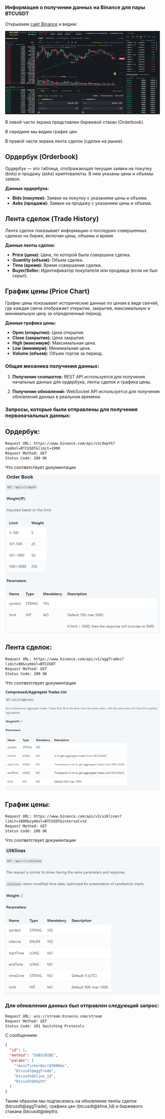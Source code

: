 ### Информация о получении данных на Binance для пары BTCUSDT

Открываем [сайт Binance][def] и видим:

![alt text](image-1.png)

В левой части экрана представлен биржевой стакан (Orderbook).

В середине мы видим график цен.

В правой части экрана лента сделок (сделки на рынке).

**Ордербук (Orderbook)**
---
Ордербук — это таблица, отображающая текущие заявки на покупку (bids) и продажу (asks) криптовалюты. В нем указаны цены и объемы заявок.

**Данные ордербука:**
- **Bids (покупки):** Заявки на покупку с указанием цены и объема.
- **Asks (продажи):** Заявки на продажу с указанием цены и объема.

**Лента сделок (Trade History)**
---
Лента сделок показывает информацию о последних совершенных сделках на бирже, включая цены, объемы и время.

**Данные ленты сделок:**
- **Price (цена):** Цена, по которой была совершена сделка.
- **Quantity (объем):** Объем сделки.
- **Time (время):** Время совершения сделки.
- **Buyer/Seller:** Идентификатор покупателя или продавца (если не был скрыт).

**График цены (Price Chart)**
---
График цены показывает исторические данные по ценам в виде свечей, где каждая свеча отображает открытие, закрытие, максимальную и минимальную цену за определенный период.

**Данные графика цены:**
- **Open (открытие):** Цена открытия.
- **Close (закрытие):** Цена закрытия.
- **High (максимум):** Максимальная цена.
- **Low (минимум):** Минимальная цена.
- **Volume (объем):** Объем торгов за период.

### Общая механика получения данных:

1. **Получение снэпшотов:**
   REST API используется для получения начальных данных для ордербука, ленты сделок и графика цены.

2. **Получение обновлений:**
   WebSocket API используется для получения обновлений данных в реальном времени.

### Запросы, которые были отправлены для получения первоначальных данных:

**Ордербук:**
---

```http
Request URL: https://www.binance.com/api/v3/depth?symbol=BTCUSDT&limit=1000
Request Method: GET
Status Code: 200 OK
```
Что соответствует документации 

![alt text](image-5.png)

**Лента сделок:**
---

```http
Request URL: https://www.binance.com/api/v1/aggTrades?limit=80&symbol=BTCUSDT
Request Method: GET
Status Code: 200 OK
```
Что соответствует документации 

![alt text](image-4.png)

**График цены:**
---

```http
Request URL: https://www.binance.com/api/v3/uiKlines?limit=1000&symbol=BTCUSDT&interval=1d
Request Method: GET
Status Code: 200 OK
```
Что соответствует документации 

![alt text](image-7.png)

### Для обновления данных был отправлен следующий запрос:

```http
Request URL: wss://stream.binance.com/stream
Request Method: GET
Status Code: 101 Switching Protocols
```
С сообщением:
```json
{
  "id": 1,
  "method": "SUBSCRIBE",
  "params": [
    "!miniTicker@arr@3000ms",
    "btcusdt@aggTrade",
    "btcusdt@kline_1d",
    "btcusdt@depth"
  ]
}
```

Таким образом мы подписались на обновление ленты сделок (btcusdt@aggTrade), графика цен (btcusdt@kline_1d) и биржевого стакана (btcusdt@depth).

[def]: https://www.binance.com/ru/trade/BTC_USDT?_from=markets&type=spot